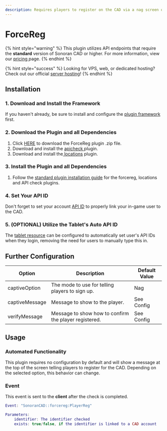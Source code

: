 ```yaml
---
description: Requires players to register on the CAD via a nag screen or freezing them.
---
```


# ForceReg

{% hint style="warning" %}
This plugin utilizes API endpoints that require the **standard** version of Sonoran CAD or higher. For more information, view our [pricing ](https://app.gitbook.com/s/-M4pGN81fb4R6zFhodcu/pricing/faq/)page.
{% endhint %}

{% hint style="success" %}
Looking for VPS, web, or dedicated hosting? Check out our official [server hosting](broken-reference)!
{% endhint %}

## Installation

### 1. Download and Install the Framework

If you haven't already, be sure to install and configure the [plugin framework](../framework-installation.md) first.

### 2. Download the Plugin and all Dependencies

1. Click [HERE](https://github.com/Sonoran-Software/sonoran_forcereg) to download the ForceReg plugin .zip file.
2. Download and install the [apicheck ](api-id-checker.md)plugin.
3. Download and install the[ locations](https://github.com/Sonoran-Software/sonoran_locations/releases) plugin.

### 3. Install the Plugin and all Dependencies

1. Follow the [standard plugin installation guide](../plugin-installation/) for the forcereg, locations and API check plugins.

### 4. Set Your API ID

Don't forget to set your account [API ID](../../../api-integration/getting-started/setting-your-api-id.md) to properly link your in-game user to the CAD.

### 5. (OPTIONAL) Utilize the Tablet's Auto API ID

The [tablet resource](tablet.md#5-auto-api-id) can be configured to automatically set user's API IDs when they login, removing the need for users to manually type this in.

## Further Configuration

| Option         | Description                                           | Default Value |
| -------------- | ----------------------------------------------------- | ------------- |
| captiveOption  | The mode to use for telling players to sign up.       | Nag           |
| captiveMessage | Message to show to the player.                        | See Config    |
| verifyMessage  | Message to show how to confirm the player registered. | See Config    |

## Usage

### Automated Functionality

This plugin requires no configuration by default and will show a message at the top of the screen telling players to register for the CAD. Depending on the selected option, this behavior can change.

### Event

This event is sent to the **client** after the check is completed.

```lua
Event: "SonoranCAD::forcereg:PlayerReg"

Parameters:
    identifier: The identifier checked
    exists: true/false, if the identifier is linked to a CAD account
```
